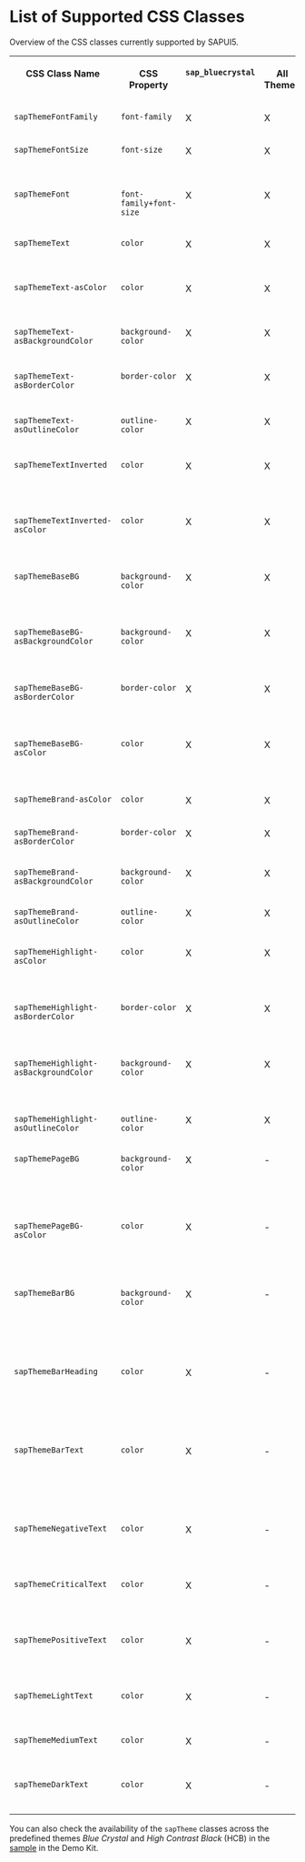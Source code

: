 <!-- loio91a4946b0dcf4356aaaedc4e502864f4 -->

# List of Supported CSS Classes

Overview of the CSS classes currently supported by SAPUI5.


<table>
<tr>
<th valign="top">

CSS Class Name

</th>
<th valign="top">

CSS Property

</th>
<th valign="top">

`sap_bluecrystal`

</th>
<th valign="top">

All Themes

</th>
<th valign="top">

Description

</th>
</tr>
<tr>
<td valign="top">

`sapThemeFontFamily`

</td>
<td valign="top">

`font-family`

</td>
<td valign="top">

X

</td>
<td valign="top">

X

</td>
<td valign="top">

Default font

</td>
</tr>
<tr>
<td valign="top">

`sapThemeFontSize`

</td>
<td valign="top">

`font-size`

</td>
<td valign="top">

X

</td>
<td valign="top">

X

</td>
<td valign="top">

Default font size

</td>
</tr>
<tr>
<td valign="top">

`sapThemeFont`

</td>
<td valign="top">

`font-family+font-size`

</td>
<td valign="top">

X

</td>
<td valign="top">

X

</td>
<td valign="top">

Default font and font size

</td>
</tr>
<tr>
<td valign="top">

`sapThemeText`

</td>
<td valign="top">

`color`

</td>
<td valign="top">

X

</td>
<td valign="top">

X

</td>
<td valign="top">

Default text color

</td>
</tr>
<tr>
<td valign="top">

`sapThemeText-asColor`

</td>
<td valign="top">

`color`

</td>
<td valign="top">

X

</td>
<td valign="top">

X

</td>
<td valign="top">

Default text color

</td>
</tr>
<tr>
<td valign="top">

`sapThemeText-asBackgroundColor`

</td>
<td valign="top">

`background-color`

</td>
<td valign="top">

X

</td>
<td valign="top">

X

</td>
<td valign="top">

Default text color

</td>
</tr>
<tr>
<td valign="top">

`sapThemeText-asBorderColor`

</td>
<td valign="top">

`border-color`

</td>
<td valign="top">

X

</td>
<td valign="top">

X

</td>
<td valign="top">

Default text color

</td>
</tr>
<tr>
<td valign="top">

`sapThemeText-asOutlineColor`

</td>
<td valign="top">

`outline-color`

</td>
<td valign="top">

X

</td>
<td valign="top">

X

</td>
<td valign="top">

Default text color

</td>
</tr>
<tr>
<td valign="top">

`sapThemeTextInverted`

</td>
<td valign="top">

`color`

</td>
<td valign="top">

X

</td>
<td valign="top">

X

</td>
<td valign="top">

Default color of inverted text

</td>
</tr>
<tr>
<td valign="top">

`sapThemeTextInverted-asColor`

</td>
<td valign="top">

`color`

</td>
<td valign="top">

X

</td>
<td valign="top">

X

</td>
<td valign="top">

Default color of inverted text

</td>
</tr>
<tr>
<td valign="top">

`sapThemeBaseBG`

</td>
<td valign="top">

`background-color`

</td>
<td valign="top">

X

</td>
<td valign="top">

X

</td>
<td valign="top">

Base color for all backgrounds

</td>
</tr>
<tr>
<td valign="top">

`sapThemeBaseBG-asBackgroundColor`

</td>
<td valign="top">

`background-color`

</td>
<td valign="top">

X

</td>
<td valign="top">

X

</td>
<td valign="top">

Base color for all backgrounds

</td>
</tr>
<tr>
<td valign="top">

`sapThemeBaseBG-asBorderColor`

</td>
<td valign="top">

`border-color`

</td>
<td valign="top">

X

</td>
<td valign="top">

X

</td>
<td valign="top">

Base color for all backgrounds

</td>
</tr>
<tr>
<td valign="top">

`sapThemeBaseBG-asColor`

</td>
<td valign="top">

`color`

</td>
<td valign="top">

X

</td>
<td valign="top">

X

</td>
<td valign="top">

Base color for all backgrounds

</td>
</tr>
<tr>
<td valign="top">

`sapThemeBrand-asColor`

</td>
<td valign="top">

`color`

</td>
<td valign="top">

X

</td>
<td valign="top">

X

</td>
<td valign="top">

Brand color

</td>
</tr>
<tr>
<td valign="top">

`sapThemeBrand-asBorderColor`

</td>
<td valign="top">

`border-color`

</td>
<td valign="top">

X

</td>
<td valign="top">

X

</td>
<td valign="top">

Brand color

</td>
</tr>
<tr>
<td valign="top">

`sapThemeBrand-asBackgroundColor`

</td>
<td valign="top">

`background-color`

</td>
<td valign="top">

X

</td>
<td valign="top">

X

</td>
<td valign="top">

Brand color

</td>
</tr>
<tr>
<td valign="top">

`sapThemeBrand-asOutlineColor`

</td>
<td valign="top">

`outline-color`

</td>
<td valign="top">

X

</td>
<td valign="top">

X

</td>
<td valign="top">

Brand color

</td>
</tr>
<tr>
<td valign="top">

`sapThemeHighlight-asColor`

</td>
<td valign="top">

`color`

</td>
<td valign="top">

X

</td>
<td valign="top">

X

</td>
<td valign="top">

Color for highlighted elements

</td>
</tr>
<tr>
<td valign="top">

`sapThemeHighlight-asBorderColor`

</td>
<td valign="top">

`border-color`

</td>
<td valign="top">

X

</td>
<td valign="top">

X

</td>
<td valign="top">

Color for highlighted elements

</td>
</tr>
<tr>
<td valign="top">

`sapThemeHighlight-asBackgroundColor`

</td>
<td valign="top">

`background-color`

</td>
<td valign="top">

X

</td>
<td valign="top">

X

</td>
<td valign="top">

Color for highlighted elements

</td>
</tr>
<tr>
<td valign="top">

`sapThemeHighlight-asOutlineColor`

</td>
<td valign="top">

`outline-color`

</td>
<td valign="top">

X

</td>
<td valign="top">

X

</td>
<td valign="top">

Brand color

</td>
</tr>
<tr>
<td valign="top">

`sapThemePageBG`

</td>
<td valign="top">

`background-color`

</td>
<td valign="top">

X

</td>
<td valign="top">

\-

</td>
<td valign="top">

Background color of mobile pages

</td>
</tr>
<tr>
<td valign="top">

`sapThemePageBG-asColor`

</td>
<td valign="top">

`color`

</td>
<td valign="top">

X

</td>
<td valign="top">

\-

</td>
<td valign="top">

Background color of mobile pages

</td>
</tr>
<tr>
<td valign="top">

`sapThemeBarBG`

</td>
<td valign="top">

`background-color`

</td>
<td valign="top">

X

</td>
<td valign="top">

\-

</td>
<td valign="top">

Background color for header bars in mobile pages

</td>
</tr>
<tr>
<td valign="top">

`sapThemeBarHeading` 

</td>
<td valign="top">

`color`

</td>
<td valign="top">

X

</td>
<td valign="top">

\-

</td>
<td valign="top">

Header text color for header bars in mobile pages

</td>
</tr>
<tr>
<td valign="top">

`sapThemeBarText`

</td>
<td valign="top">

`color`

</td>
<td valign="top">

X

</td>
<td valign="top">

\-

</td>
<td valign="top">

Normal text color for header bars in mobile pages

</td>
</tr>
<tr>
<td valign="top">

`sapThemeNegativeText`

</td>
<td valign="top">

`color`

</td>
<td valign="top">

X

</td>
<td valign="top">

\-

</td>
<td valign="top">

Semantic negative text color

</td>
</tr>
<tr>
<td valign="top">

`sapThemeCriticalText`

</td>
<td valign="top">

`color`

</td>
<td valign="top">

X

</td>
<td valign="top">

\-

</td>
<td valign="top">

Semantic critical text color

</td>
</tr>
<tr>
<td valign="top">

`sapThemePositiveText`

</td>
<td valign="top">

`color`

</td>
<td valign="top">

X

</td>
<td valign="top">

\-

</td>
<td valign="top">

Semantic positive text color

</td>
</tr>
<tr>
<td valign="top">

`sapThemeLightText`

</td>
<td valign="top">

`color`

</td>
<td valign="top">

X

</td>
<td valign="top">

\-

</td>
<td valign="top">

Light text color

</td>
</tr>
<tr>
<td valign="top">

`sapThemeMediumText`

</td>
<td valign="top">

`color`

</td>
<td valign="top">

X

</td>
<td valign="top">

\-

</td>
<td valign="top">

Medium text color

</td>
</tr>
<tr>
<td valign="top">

`sapThemeDarkText`

</td>
<td valign="top">

`color`

</td>
<td valign="top">

X

</td>
<td valign="top">

\-

</td>
<td valign="top">

Dark text color

</td>
</tr>
</table>

You can also check the availability of the `sapTheme` classes across the predefined themes *Blue Crystal* and *High Contrast Black* \(HCB\) in the [sample](https://ui5.sap.com/#/entity/sap.ui.core.theming/sample/sap.ui.core.sample.ThemeCustomClasses) in the Demo Kit.

